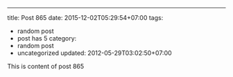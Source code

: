 ---
title: Post 865
date: 2015-12-02T05:29:54+07:00
tags:
  - random post
  - post has 5
category:
  - random post
  - uncategorized
updated: 2012-05-29T03:02:50+07:00

This is content of post 865